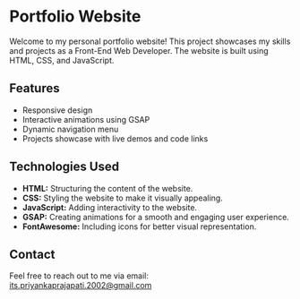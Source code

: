 # Portfolio Website

Welcome to my personal portfolio website! This project showcases my skills and projects as a Front-End Web Developer. The website is built using HTML, CSS, and JavaScript.

## Features

- Responsive design
- Interactive animations using GSAP
- Dynamic navigation menu
- Projects showcase with live demos and code links


## Technologies Used

- **HTML:** Structuring the content of the website.
- **CSS:** Styling the website to make it visually appealing.
- **JavaScript:** Adding interactivity to the website.
- **GSAP:** Creating animations for a smooth and engaging user experience.
- **FontAwesome:** Including icons for better visual representation.

## Contact

Feel free to reach out to me via email: [its.priyankaprajapati.2002@gmail.com](mailto:its.priyankaprajapati.2002@gmail.com)




